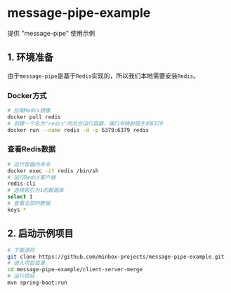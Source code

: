 # message-pipe-example
提供 "message-pipe" 使用示例



## 1. 环境准备

由于`message-pipe`是基于`Redis`实现的，所以我们本地需要安装`Redis`。

### Docker方式

```sh
# 拉取Redis镜像
docker pull redis
# 创建一个名为"redis"的后台运行容器，端口号映射宿主机6379
docker run --name redis -d -p 6379:6379 redis
```

### 查看Redis数据

```sh
# 运行容器内命令
docker exec -it redis /bin/sh
# 运行Redis客户端
redis-cli
# 选择索引为1的数据库
select 1
# 查看全部的数据
keys *
```



## 2. 启动示例项目

```sh
# 下载源码
git clone https://github.com/minbox-projects/message-pipe-example.git
# 进入项目目录
cd message-pipe-example/client-server-merge
# 运行项目
mvn spring-boot:run
```

